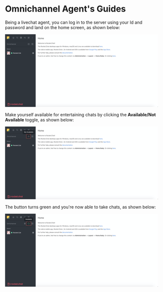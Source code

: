 # Omnichannel Agent's Guides

Being a livechat agent, you can log in to the server using your Id and password and land on the home screen, as shown below:

![](../../../.gitbook/assets/image%20%28208%29.png)

Make yourself available for entertaining chats by clicking the **Available/Not Available** toggle, as shown below:

![](../../../.gitbook/assets/image%20%28207%29.png)

The button turns green and you're now able to take chats, as shown below:

![](../../../.gitbook/assets/image%20%28209%29.png)

